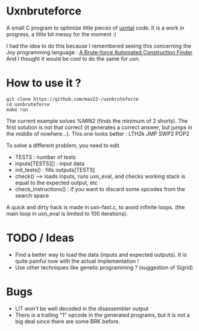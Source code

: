 # Uxnbruteforce

A small C program to optimize little pieces of [uxntal](https://wiki.xxiivv.com/site/uxntal.html) code.
It is a work in progress, a little bit messy for the moment :)

I had the idea to do this because I remembered seeing this concerning the Joy programming language :
[A Brute-force Automated Construction Finder](http://tunes.org/~iepos/joy.html#finder)
And I thought it would be cool to do the same for uxn.

# How to use it ?

```
git clone https://github.com/max22-/uxnbruteforce
cd uxnbruteforce
make run
```
The current example solves %MIN2 (finds the minimum of 2 shorts). The first solution is not that correct (it generates a correct answer, but jumps in the middle of nowhere...). This one looks better : LTH2k JMP SWP2 POP2

To solve a different problem, you need to edit
- TESTS : number of tests
- inputs[TESTS][] : input data
- init_tests() : fills outputs[TESTS]
- check() --> loads inputs, runs uxn_eval, and checks working stack is equal to the expected output, etc
- check_instructions() : if you want to discard some opcodes from the search space

A quick and dirty hack is made in uxn-fast.c, to avoid infinite loops. (the main loop in uxn_eval is limited to 100 iterations).

# TODO / Ideas

- Find a better way to load the data (inputs and expected outputs). It is quite painful now with the actual implementation !
- Use other techniques like genetic programming ? (suggestion of Sigrid)

# Bugs

- LIT won't be well decoded in the disassembler output
- There is a trailing "1" opcode in the generated programs, but it is not a big deal since there are some BRK before.